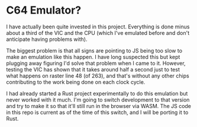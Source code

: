 # C64 Emulator?

I have actually been quite invested in this project. Everything is done minus about a third of the VIC and the CPU (which I've emulated before and don't anticipate having problems with).

The biggest problem is that all signs are pointing to JS being too slow to make an emulation like this happen. I have long suspected this but kept plugging away figuring I'd solve that problem when I came to it. However, testing the VIC has shown that it takes around half a second just to test what happens on raster line 48 (of 263), and that's without any other chips contributing to the work being done on each clock cycle.

I had already started a Rust project experimentally to do this emulation but never worked with it much. I'm going to switch development to that version and try to make it so that it'll still run in the browser via WASM. The JS code in this repo is current as of the time of this switch, and I will be porting it to Rust.
